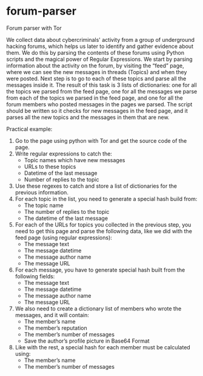 # forum-parser
Forum parser with Tor

We collect data about cybercriminals' activity from a group of underground hacking forums, which helps us later to identify and gather evidence about them. We do this by parsing the contents of these forums using Python scripts and the magical power of Regular Expressions.
We start by parsing information about the activity on the forum, by visiting the “feed” page, where we can see the new messages in threads (Topics) and when they were posted. Next step is to go to each of these topics and parse all the messages inside it. The result of this task is 3 lists of dictionaries: one for all the topics we parsed from the feed page, one for all the messages we parse from each of the topics we parsed in the feed page, and one for all the forum members who posted messages in the pages we parsed.
The script should be written so it checks for new messages in the feed page, and it parses all the new topics and the messages in them that are new.

Practical example:

1. Go to the page using python with Tor and get the source code of the page.
2. Write regular expressions to catch the:
   * Topic names which have new messages
   *	URLs to these topics
   *	Datetime of the last message
   *	Number of replies to the topic
3. Use these regexes to catch and store a list of dictionaries for the previous information.
4. For each topic in the list, you need to generate a special hash build from:
   *	The topic name
   * The number of replies to the topic
   *	The datetime of the last message
5. For each of the URLs for topics you collected in the previous step, you need to get this page and parse the following data, like we did with the feed page (using regular expressions):
   * The message text
   * The message datetime
   *	The message author name
   *	The message URL
6. For each message, you have to generate special hash built from the following fields:
   *	The message text
   *	The message datetime
   *	The message author name
   *	The message URL
7. We also need to create a dictionary list of members who wrote the messages, and it will contain:
   *	The member’s name
   *	The member’s reputation
   *	The member’s number of messages 
   *	Save the author’s profile picture in Base64 Format
8. Like with the rest, a special hash for each member must be calculated using:
   *	The member’s name
   *	The member’s number of messages
